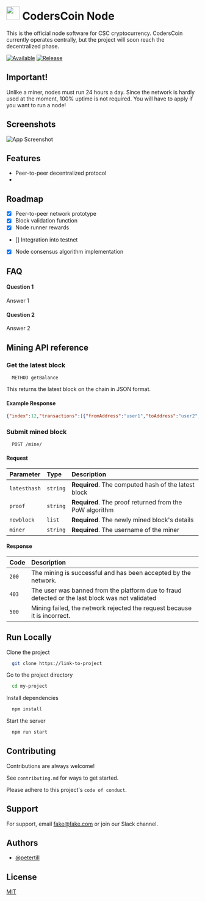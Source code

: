 # <img src="https://coderscoin.github.io/assets/brand/icon.png" data-canonical-src="https://coderscoin.github.io/assets/brand/icon.png" width="35" height="35" /> CodersCoin Node
This is the official node software for CSC cryptocurrency. CodersCoin currently operates centrally, but the project will soon reach the decentralized phase.

[![Available](https://img.shields.io/badge/Available-PTP%20Mainnet-green)](https://choosealicense.com/licenses/mit/)
[![Release](https://img.shields.io/badge/Release-Script-red)](https://opensource.org/licenses/)
## Important!
Unlike a miner, nodes must run 24 hours a day. Since the network is hardly used at the moment, 100% uptime is not required. You will have to apply if you want to run a node!
## Screenshots

![App Screenshot](https://via.placeholder.com/468x300?text=App+Screenshot+Here)
## Features

- Peer-to-peer decentralized protocol
- 
## Roadmap

- [x] Peer-to-peer network prototype
- [x] Block validation function
- [x] Node runner rewards
- [] Integration into testnet
- [x] Node consensus algorithm implementation
## FAQ

#### Question 1

Answer 1

#### Question 2

Answer 2
## Mining API reference

### Get the latest block

```https
  METHOD getBalance
```
This returns the latest block on the chain in JSON format.
#### Example Response
```json
{"index":12,"transactions":[{"fromAddress":"user1","toAddress":"user2","amount":10}],"timestamp":1688201520,"previousHash":"00329e3f7babcfc4dece5d7e2052b7eadf901b208e305d31f971145a85a5fe2c","nonce":270}
```
### Submit mined block

```https
  POST /mine/
```
#### Request
| Parameter | Type     | Description                       |
| :-------- | :------- | :-------------------------------- |
| `latesthash` | `string` | **Required**. The computed hash of the latest block |
| `proof` | `string` | **Required**. The proof returned from the PoW algorithm |
| `newblock` | `list` | **Required**. The newly mined block's details |
| `miner` | `string` | **Required**. The username of the miner |

#### Response
| Code | Description                       |
| :-------- | :-------------------------------- |
| `200` | The mining is successful and has been accepted by the network. |
| `403` | The user was banned from the platform due to fraud detected or the last block was not validated |
| `500` | Mining failed, the network rejected the request because it is incorrect. |

## Run Locally

Clone the project

```bash
  git clone https://link-to-project
```

Go to the project directory

```bash
  cd my-project
```

Install dependencies

```bash
  npm install
```

Start the server

```bash
  npm run start
```
## Contributing

Contributions are always welcome!

See `contributing.md` for ways to get started.

Please adhere to this project's `code of conduct`.
## Support

For support, email fake@fake.com or join our Slack channel.
## Authors

- [@petertill](https://www.github.com/petertill)

## License

[MIT](https://choosealicense.com/licenses/mit/)
